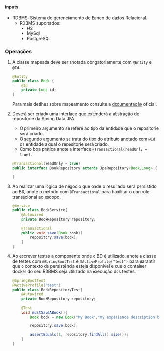 #### inputs

- RDBMS: Sistema de gerenciamento de Banco de dados Relacional.
    - RDBMS suportados: 
        - H2
        - MySql
        - PostgreSQL

### Operações

1. A classe mapeada deve ser anotada obrigatoriamente com `@Entity` e `@Id`.
    ```JAVA
    @Entity
    public class Book {
        @Id
        private Long id;
    }
    ```
    Para mais detlhes sobre mapeamento consulte a [documentação](https://docs.jboss.org/hibernate/stable/orm/userguide/html_single/Hibernate_User_Guide.html#mapping-types) oficial.
2. Deverá ser criado uma interface que extenderá a abstração de repositorie da Spring Data JPA.
    - O primeiro argumento se referé ao tipo da entidade que o repositorie será criado.
    - O segundo argumento se trata do tipo do atributo anotado com `@Id` da entidade a qual o repositorie será criado.
    - Como boa prática anote a interface `@Transactional(readOnly = true)`.
    ```java
    @Transactional(readOnly = true)
    public interface BookRepository extends JpaRepository<Book,Long> {

    }
    ```
3. Ao realizar uma lógica de négocio que onde o resultado será persistido ao BD, anote o metodo com `@Transactional` para habilitar o controle transacional ao escopo.
    ```java
    @Service
    public class BookService{
        @Autowired
        private BookRepository repository;

        @Transactional
        public void save(Book book){
            repository.save(book);
        }
    }        
    ```
4. Ao escrever testes a componente onde o  BD é utilizado, anote a classe de testes com `@SpringBootTest` e `@ActiveProfile("test")` para garantir que o contexto de persistência esteja disponivel e que o container docker do seu RDBMS seja utilizado na execução dos testes.

    ```java
    @SpringBootTest
    @ActiveProfile("test")
    public class BookRepositoryTest{
        @Autowired
        private BookRepository repository;

        @Test
        void mustSaveABook(){
            Book book = new Book("My Book","my experience description book");

            repository.save(book);

            assertEquals(1, repository.findAll().size());
        }
    }
    ```